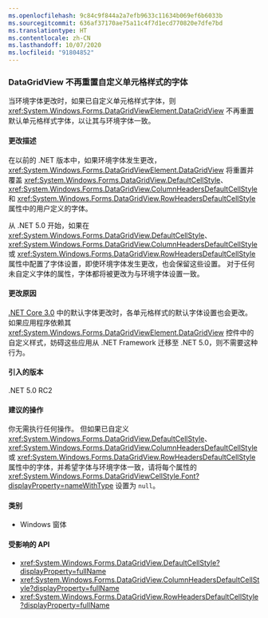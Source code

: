 ```yaml
---
ms.openlocfilehash: 9c84c9f844a2a7efb9633c11634b069ef6b6033b
ms.sourcegitcommit: 636af37170ae75a11c4f7d1ecd770820e7dfe7bd
ms.translationtype: HT
ms.contentlocale: zh-CN
ms.lasthandoff: 10/07/2020
ms.locfileid: "91804852"
---
```

### <a name="datagridview-no-longer-resets-fonts-for-customized-cell-styles"></a>DataGridView 不再重置自定义单元格样式的字体

当环境字体更改时，如果已自定义单元格样式字体，则 <xref:System.Windows.Forms.DataGridViewElement.DataGridView> 不再重置默认单元格样式字体，以让其与环境字体一致。

#### <a name="change-description"></a>更改描述

在以前的 .NET 版本中，如果环境字体发生更改，<xref:System.Windows.Forms.DataGridViewElement.DataGridView> 将重置并覆盖 <xref:System.Windows.Forms.DataGridView.DefaultCellStyle>、<xref:System.Windows.Forms.DataGridView.ColumnHeadersDefaultCellStyle> 和 <xref:System.Windows.Forms.DataGridView.RowHeadersDefaultCellStyle> 属性中的用户定义的字体。

从 .NET 5.0 开始，如果在 <xref:System.Windows.Forms.DataGridView.DefaultCellStyle>、<xref:System.Windows.Forms.DataGridView.ColumnHeadersDefaultCellStyle> 或 <xref:System.Windows.Forms.DataGridView.RowHeadersDefaultCellStyle> 属性中配置了字体设置，即使环境字体发生更改，也会保留这些设置。 对于任何未自定义字体的属性，字体都将被更改为与环境字体设置一致。

#### <a name="reason-for-change"></a>更改原因

[.NET Core 3.0](../../../../docs/core/compatibility/winforms.md#default-control-font-changed-to-segoe-ui-9-pt) 中的默认字体更改时，各单元格样式的默认字体设置也会更改。 如果应用程序依赖其 <xref:System.Windows.Forms.DataGridViewElement.DataGridView> 控件中的自定义样式，妨碍这些应用从 .NET Framework 迁移至 .NET 5.0，则不需要这种行为。

#### <a name="version-introduced"></a>引入的版本

.NET 5.0 RC2

#### <a name="recommended-action"></a>建议的操作

你无需执行任何操作。 但如果已自定义 <xref:System.Windows.Forms.DataGridView.DefaultCellStyle>、<xref:System.Windows.Forms.DataGridView.ColumnHeadersDefaultCellStyle> 或 <xref:System.Windows.Forms.DataGridView.RowHeadersDefaultCellStyle> 属性中的字体，并希望字体与环境字体一致，请将每个属性的 <xref:System.Windows.Forms.DataGridViewCellStyle.Font?displayProperty=nameWithType> 设置为 `null`。

#### <a name="category"></a>类别

- Windows 窗体

#### <a name="affected-apis"></a>受影响的 API

- <xref:System.Windows.Forms.DataGridView.DefaultCellStyle?displayProperty=fullName>
- <xref:System.Windows.Forms.DataGridView.ColumnHeadersDefaultCellStyle?displayProperty=fullName>
- <xref:System.Windows.Forms.DataGridView.RowHeadersDefaultCellStyle?displayProperty=fullName>

<!--

#### Affected APIs

- `P:System.Windows.Forms.DataGridView.DefaultCellStyle`
- `P:System.Windows.Forms.DataGridView.ColumnHeadersDefaultCellStyle`
- `P:System.Windows.Forms.DataGridView.RowHeadersDefaultCellStyle`

-->
